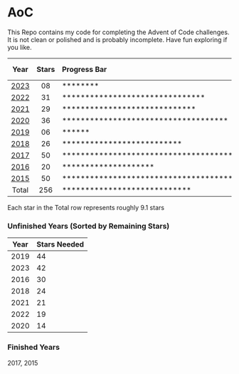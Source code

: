 # AoC

This Repo contains my code for completing the Advent of Code challenges. It is not clean or polished and is probably incomplete. Have fun exploring if you like.

| Year               | Stars | Progress Bar                                       | Percent Done |
|:------------------:|:-----:|:---------------------------------------------------|:-------------|
| [2023](Years/2023) | 08    | ********                                           | 16%          |
| [2022](Years/2022) | 31    | *******************************                    | 62%          |
| [2021](Years/2021) | 29    | *****************************                      | 58%          |
| [2020](Years/2020) | 36    | ************************************               | 72%          |
| [2019](Years/2019) | 06    | ******                                             | 12%          |
| [2018](Years/2018) | 26    | **************************                         | 52%          |
| [2017](Years/2017) | 50    | ************************************************** | 100%         |
| [2016](Years/2016) | 20    | ********************                               | 40%          |
| [2015](Years/2015) | 50    | ************************************************** | 100%         |
| Total              | 256   | ****************************                       | 56.9%        |

Each star in the Total row represents roughly 9.1 stars

### Unfinished Years (Sorted by Remaining Stars) ###

| Year | Stars Needed |
|:----:|:-------------|
| 2019 | 44           |
| 2023 | 42           |
| 2016 | 30           |
| 2018 | 24           |
| 2021 | 21           |
| 2022 | 19           |
| 2020 | 14           |

### Finished Years ###

2017, 2015
